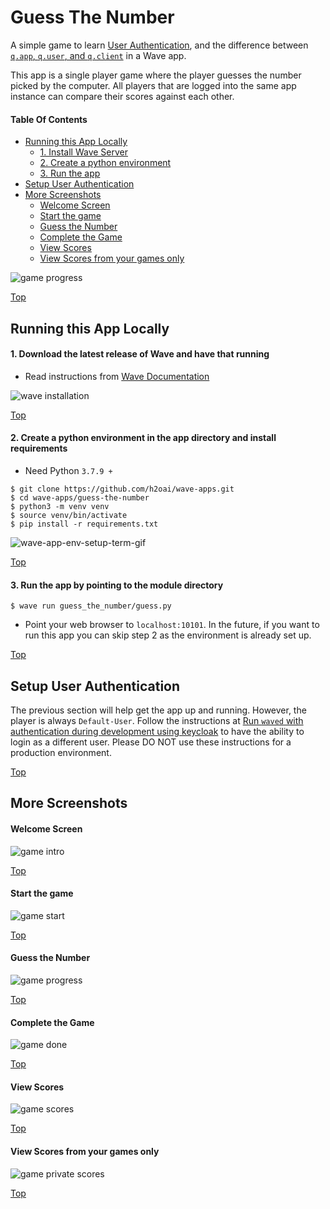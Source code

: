 # Guess The Number

A simple game to learn [User Authentication][wave-single-sign-on], and the difference between [`q.app`, `q.user`, and `q.client`][wave-app-state] in a Wave app.

This app is a single player game where the player guesses the number picked by the
computer. All players that are logged into the same app instance can compare their
scores against each other.

#### Table Of Contents

- [Running this App Locally](#running-this-app-locally)
    - [1. Install Wave Server](#1-download-the-latest-release-of-wave-and-have-that-running)
    - [2. Create a python environment](#2-create-a-python-environment-in-the-app-directory-and-install-requirements)
    - [3. Run the app](#3-run-the-app-by-pointing-to-the-module-directory)
- [Setup User Authentication](#setup-user-authentication)
- [More Screenshots](#more-screenshots)
    - [Welcome Screen](#welcome-screen)
    - [Start the game](#start-the-game)
    - [Guess the Number](#guess-the-number-1)
    - [Complete the Game](#complete-the-game)
    - [View Scores](#view-scores)
    - [View Scores from your games only](#view-scores-from-your-games-only)

![game progress][screenshot-progress]

[Top](#table-of-contents)

## Running this App Locally

#### 1. Download the latest release of Wave and have that running

- Read instructions from [Wave Documentation][wave-docs-installation]

![wave installation][wave-installation-term-gif]

[Top](#table-of-contents)

#### 2. Create a python environment in the app directory and install requirements

- Need Python `3.7.9 +`

```console
$ git clone https://github.com/h2oai/wave-apps.git
$ cd wave-apps/guess-the-number
$ python3 -m venv venv
$ source venv/bin/activate
$ pip install -r requirements.txt
```

![wave-app-env-setup-term-gif]

[Top](#table-of-contents)

#### 3. Run the app by pointing to the module directory

```console
$ wave run guess_the_number/guess.py
```

- Point your web browser to `localhost:10101`. In the future, if you want to run this app you can skip step 2 as the environment is already set up.

[Top](#table-of-contents)

## Setup User Authentication

The previous section will help get the app up and running. However, the player is always `Default-User`. Follow the instructions at [Run `waved` with authentication during development using keycloak][auth-dev-setup-keycloak] to have the ability to login as a different user. Please DO NOT use these instructions for a production environment.

[Top](#table-of-contents)

## More Screenshots

#### Welcome Screen

![game intro][screenshot-0]

[Top](#table-of-contents)

#### Start the game

![game start][screenshot-1]

[Top](#table-of-contents)

#### Guess the Number

![game progress][screenshot-progress]

[Top](#table-of-contents)

#### Complete the Game

![game done][screenshot-done]

[Top](#table-of-contents)

#### View Scores

![game scores][screenshot-scores]

[Top](#table-of-contents)

#### View Scores from your games only

![game private scores][screenshot-private-scores]

[Top](#table-of-contents)

[screenshot-0]: ./static/guess_the_number_0.png
[screenshot-1]: ./static/guess_the_number_1.png
[screenshot-progress]: ./static/guess_the_number_progress.png
[screenshot-done]: ./static/guess_the_number_done.png
[screenshot-scores]: ./static/guess_the_number_scores.png
[screenshot-private-scores]: ./static/guess_the_number_private_scores.png
[wave-installation-term-gif]: ./static/install_wave_server_term.gif
[wave-app-env-setup-term-gif]: ./static/wave_app_env_setup_term.gif
[wave-docs-installation]: https://h2oai.github.io/wave/docs/installation
[wave-app-state]: https://h2oai.github.io/wave/docs/state
[wave-single-sign-on]: https://h2oai.github.io/wave/docs/security#single-sign-on
[auth-dev-setup-keycloak]: ./dev_authentication_setup.md
